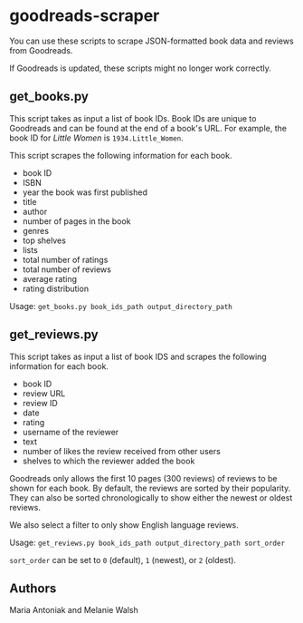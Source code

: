# goodreads-scraper

You can use these scripts to scrape JSON-formatted book data and reviews from Goodreads.

If Goodreads is updated, these scripts might no longer work correctly.

## get_books.py

This script takes as input a list of book IDs. Book IDs are unique to Goodreads and can be found at the end of a book's URL. For example, the book ID for *Little Women* is `1934.Little_Women`. 

This script scrapes the following information for each book.
- book ID
- ISBN
- year the book was first published
- title
- author
- number of pages in the book
- genres
- top shelves
- lists
- total number of ratings
- total number of reviews
- average rating
- rating distribution

Usage: 
`get_books.py book_ids_path output_directory_path`

## get_reviews.py

This script takes as input a list of book IDS and scrapes the following information for each book.
- book ID
- review URL
- review ID
- date
- rating
- username of the reviewer
- text
- number of likes the review received from other users
- shelves to which the reviewer added the book

Goodreads only allows the first 10 pages (300 reviews) of reviews to be shown for each book. By default, the reviews are sorted by their popularity. They can also be sorted chronologically to show either the newest or oldest reviews.

We also select a filter to only show English language reviews. 

Usage: 
`get_reviews.py book_ids_path output_directory_path sort_order`

`sort_order` can be set to `0` (default), `1` (newest), or `2` (oldest).

## Authors

Maria Antoniak and Melanie Walsh
